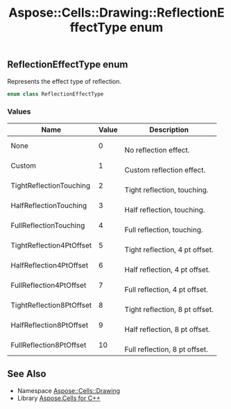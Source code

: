 ﻿---
title: Aspose::Cells::Drawing::ReflectionEffectType enum
linktitle: ReflectionEffectType
second_title: Aspose.Cells for C++ API Reference
description: 'Aspose::Cells::Drawing::ReflectionEffectType enum. Represents the effect type of reflection in C++.'
type: docs
weight: 11200
url: /cpp/aspose.cells.drawing/reflectioneffecttype/
---
## ReflectionEffectType enum


Represents the effect type of reflection.

```cpp
enum class ReflectionEffectType
```

### Values

| Name | Value | Description |
| --- | --- | --- |
| None | 0 | <br>No reflection effect. |
| Custom | 1 | <br>Custom reflection effect. |
| TightReflectionTouching | 2 | <br>Tight reflection, touching. |
| HalfReflectionTouching | 3 | <br>Half reflection, touching. |
| FullReflectionTouching | 4 | <br>Full reflection, touching. |
| TightReflection4PtOffset | 5 | <br>Tight reflection, 4 pt offset. |
| HalfReflection4PtOffset | 6 | <br>Half reflection, 4 pt offset. |
| FullReflection4PtOffset | 7 | <br>Full reflection, 4 pt offset. |
| TightReflection8PtOffset | 8 | <br>Tight reflection, 8 pt offset. |
| HalfReflection8PtOffset | 9 | <br>Half reflection, 8 pt offset. |
| FullReflection8PtOffset | 10 | <br>Full reflection, 8 pt offset. |

## See Also

* Namespace [Aspose::Cells::Drawing](../)
* Library [Aspose.Cells for C++](../../)
